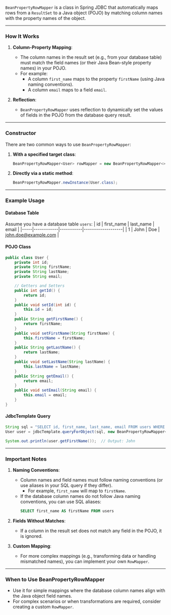 `BeanPropertyRowMapper` is a class in Spring JDBC that automatically maps rows from a `ResultSet` to a Java object (POJO) by matching column names with the property names of the object.

---

### **How It Works**
1. **Column-Property Mapping**:
   - The column names in the result set (e.g., from your database table) must match the field names (or their Java Bean-style property names) in your POJO.
   - For example:
     - A column `first_name` maps to the property `firstName` (using Java naming conventions).
     - A column `email` maps to a field `email`.

2. **Reflection**:
   - `BeanPropertyRowMapper` uses reflection to dynamically set the values of fields in the POJO from the database query result.

---

### **Constructor**
There are two common ways to use `BeanPropertyRowMapper`:

1. **With a specified target class**:
   ```java
   BeanPropertyRowMapper<User> rowMapper = new BeanPropertyRowMapper<>(User.class);
   ```

2. **Directly via a static method**:
   ```java
   BeanPropertyRowMapper.newInstance(User.class);
   ```

---

### **Example Usage**
#### **Database Table**
Assume you have a database table `users`:
| id  | first_name | last_name | email             |
|-----|------------|-----------|-------------------|
| 1   | John       | Doe       | john.doe@example.com |

#### **POJO Class**
```java
public class User {
    private int id;
    private String firstName;
    private String lastName;
    private String email;

    // Getters and Setters
    public int getId() {
        return id;
    }
    public void setId(int id) {
        this.id = id;
    }
    public String getFirstName() {
        return firstName;
    }
    public void setFirstName(String firstName) {
        this.firstName = firstName;
    }
    public String getLastName() {
        return lastName;
    }
    public void setLastName(String lastName) {
        this.lastName = lastName;
    }
    public String getEmail() {
        return email;
    }
    public void setEmail(String email) {
        this.email = email;
    }
}
```

#### **JdbcTemplate Query**
```java
String sql = "SELECT id, first_name, last_name, email FROM users WHERE id = ?";
User user = jdbcTemplate.queryForObject(sql, new BeanPropertyRowMapper<>(User.class), 1);

System.out.println(user.getFirstName());  // Output: John
```

---

### **Important Notes**
1. **Naming Conventions**:
   - Column names and field names must follow naming conventions (or use aliases in your SQL query if they differ).
     - For example, `first_name` will map to `firstName`.
   - If the database column names do not follow Java naming conventions, you can use SQL aliases:
     ```sql
     SELECT first_name AS firstName FROM users
     ```

2. **Fields Without Matches**:
   - If a column in the result set does not match any field in the POJO, it is ignored.

3. **Custom Mapping**:
   - For more complex mappings (e.g., transforming data or handling mismatched names), you can implement your own `RowMapper`.

---

### **When to Use BeanPropertyRowMapper**
- Use it for simple mappings where the database column names align with the Java object field names.
- For complex scenarios or when transformations are required, consider creating a custom `RowMapper`.
